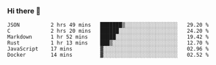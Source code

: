 ### Hi there 👋

<!--
**WShiBin/WShiBin** is a ✨ _special_ ✨ repository because its `README.md` (this file) appears on your GitHub profile.

Here are some ideas to get you started:

- 🔭 I’m currently working on ...
- 🌱 I’m currently learning ...
- 👯 I’m looking to collaborate on ...
- 🤔 I’m looking for help with ...
- 💬 Ask me about ...
- 📫 How to reach me: ...
- 😄 Pronouns: ...
- ⚡ Fun fact: ...
-->

<!--START_SECTION:waka-->

```text
JSON          2 hrs 49 mins   ███████▒░░░░░░░░░░░░░░░░░   29.20 %
C             2 hrs 20 mins   ██████░░░░░░░░░░░░░░░░░░░   24.20 %
Markdown      1 hr 52 mins    █████░░░░░░░░░░░░░░░░░░░░   19.42 %
Rust          1 hr 13 mins    ███▒░░░░░░░░░░░░░░░░░░░░░   12.70 %
JavaScript    17 mins         ▓░░░░░░░░░░░░░░░░░░░░░░░░   02.96 %
Docker        14 mins         ▓░░░░░░░░░░░░░░░░░░░░░░░░   02.52 %
```

<!--END_SECTION:waka-->
